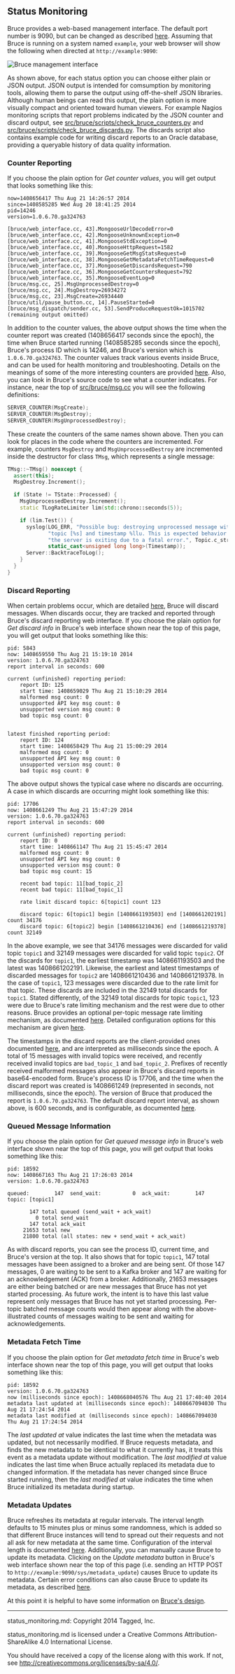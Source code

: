 ## Status Monitoring

Bruce provides a web-based management interface.  The default port number is
9090, but can be changed as described
[here](https://github.com/tagged/bruce/blob/master/doc/detailed_config.md).
Assuming that Bruce is running on a system named `example`, your web browser
will show the following when directed at `http://example:9090`:

![Bruce management interface](https://github.com/tagged/bruce/blob/master/doc/web_interface.jpg?raw=true)

As shown above, for each status option you can choose either plain or JSON
output.  JSON output is intended for comsumption by monitoring tools, allowing
them to parse the output using off-the-shelf JSON libraries.  Although human
beings can read this output, the plain option is more visually compact and
oriented toward human viewers.  For example Nagios monitoring scripts that
report problems indicated by the JSON counter and discard output, see
[src/bruce/scripts/check_bruce_counters.py](https://github.com/tagged/bruce/blob/master/src/bruce/scripts/check_bruce_counters.py)
and
[src/bruce/scripts/check_bruce_discards.py](https://github.com/tagged/bruce/blob/master/src/bruce/scripts/check_bruce_discards.py).
The discards script also contains example code for writing discard reports to
an Oracle database, providing a queryable history of data quality information.

### Counter Reporting

If you choose the plain option for *Get counter values*, you will get output
that looks something like this:

```
now=1408656417 Thu Aug 21 14:26:57 2014
since=1408585285 Wed Aug 20 18:41:25 2014
pid=14246
version=1.0.6.70.ga324763

[bruce/web_interface.cc, 43].MongooseUrlDecodeError=0
[bruce/web_interface.cc, 42].MongooseUnknownException=0
[bruce/web_interface.cc, 41].MongooseStdException=0
[bruce/web_interface.cc, 40].MongooseHttpRequest=1582
[bruce/web_interface.cc, 39].MongooseGetMsgStatsRequest=0
[bruce/web_interface.cc, 38].MongooseGetMetadataFetchTimeRequest=0
[bruce/web_interface.cc, 37].MongooseGetDiscardsRequest=790
[bruce/web_interface.cc, 36].MongooseGetCountersRequest=792
[bruce/web_interface.cc, 35].MongooseEventLog=0
[bruce/msg.cc, 25].MsgUnprocessedDestroy=0
[bruce/msg.cc, 24].MsgDestroy=26934272
[bruce/msg.cc, 23].MsgCreate=26934440
[bruce/util/pause_button.cc, 14].PauseStarted=0
[bruce/msg_dispatch/sender.cc, 53].SendProduceRequestOk=1015702
(remaining output omitted)
```

In addition to the counter values, the above output shows the time when the
counter report was created (1408656417 seconds since the epoch), the time when
Bruce started running (1408585285 seconds since the epoch), Bruce's process ID
which is 14246, and Bruce's version which is `1.0.6.70.ga324763`.  The counter
values track various events inside Bruce, and can be used for health monitoring
and troubleshooting.  Details on the meanings of some of the more interesting
counters are provided
[here](https://github.com/tagged/bruce/blob/master/doc/troubleshooting.md).
Also, you can look in Bruce's source code to see what a counter indicates.  For
instance, near the top of
[src/bruce/msg.cc](https://github.com/tagged/bruce/blob/master/src/bruce/msg.cc)
you will see the following definitions:

```C++
SERVER_COUNTER(MsgCreate);
SERVER_COUNTER(MsgDestroy);
SERVER_COUNTER(MsgUnprocessedDestroy);
```

These create the counters of the same names shown above.  Then you can look for
places in the code where the counters are incremented.  For example, counters
`MsgDestroy` and `MsgUnprocessedDestroy` are incremented inside the destructor
for class `TMsg`, which represents a single message:

```C++
TMsg::~TMsg() noexcept {
  assert(this);
  MsgDestroy.Increment();

  if (State != TState::Processed) {
    MsgUnprocessedDestroy.Increment();
    static TLogRateLimiter lim(std::chrono::seconds(5));

    if (lim.Test()) {
      syslog(LOG_ERR, "Possible bug: destroying unprocessed message with "
             "topic [%s] and timestamp %llu. This is expected behavior if "
             "the server is exiting due to a fatal error.", Topic.c_str(),
             static_cast<unsigned long long>(Timestamp));
      Server::BacktraceToLog();
    }
  }
}
```

### Discard Reporting

When certain problems occur, which are detailed
[here](https://github.com/tagged/bruce/blob/master/doc/design.md), Bruce will
discard messages.  When discards occur, they are tracked and reported through
Bruce's discard reporting web interface.  If you choose the plain option for
*Get discard info* in Bruce's web interface shown near the top of this page,
you will get output that looks something like this:

```
pid: 5843
now: 1408659550 Thu Aug 21 15:19:10 2014
version: 1.0.6.70.ga324763
report interval in seconds: 600

current (unfinished) reporting period:
    report ID: 125
    start time: 1408659029 Thu Aug 21 15:10:29 2014
    malformed msg count: 0
    unsupported API key msg count: 0
    unsupported version msg count: 0
    bad topic msg count: 0


latest finished reporting period:
    report ID: 124
    start time: 1408658429 Thu Aug 21 15:00:29 2014
    malformed msg count: 0
    unsupported API key msg count: 0
    unsupported version msg count: 0
    bad topic msg count: 0
```

The above output shows the typical case where no discards are occurring.  A
case in which discards are occurring might look something like this:

```
pid: 17706
now: 1408661249 Thu Aug 21 15:47:29 2014
version: 1.0.6.70.ga324763
report interval in seconds: 600

current (unfinished) reporting period:
    report ID: 0
    start time: 1408661147 Thu Aug 21 15:45:47 2014
    malformed msg count: 0
    unsupported API key msg count: 0
    unsupported version msg count: 0
    bad topic msg count: 15

    recent bad topic: 11[bad_topic_2]
    recent bad topic: 11[bad_topic_1]

    rate limit discard topic: 6[topic1] count 123

    discard topic: 6[topic1] begin [1408661193503] end [1408661202191] count 34176
    discard topic: 6[topic2] begin [1408661210436] end [1408661219378] count 32149
```

In the above example, we see that 34176 messages were discarded for valid topic
`topic1` and 32149 messages were discarded for valid topic `topic2`.  Of the
discards for `topic1`, the earliest timestamp was 1408661193503 and the latest
was 1408661202191.  Likewise, the earliest and latest timestamps of discarded
messages for `topic2` are 1408661210436 and 1408661219378.  In the case of
`topic1`, 123 messages were discarded due to the rate limit for that topic.
These discards are included in the 32149 total discards for `topic1`.  Stated
differently, of the 32149 total discards for topic `topic1`, 123 were due to
Bruce's rate limiting mechanism and the rest were due to other reasons.  Bruce
provides an optional per-topic message rate limiting mechanism, as documented
[here](https://github.com/tagged/bruce/blob/master/doc/design.md).  Detailed
configuration options for this mechanism are given
[here](https://github.com/tagged/bruce/blob/master/doc/detailed_config.md).

The timestamps in the discard reports are the client-provided ones documented
[here](https://github.com/tagged/bruce/blob/master/doc/sending_messages.md#message-formats),
and are interpreted as milliseconds since the epoch.  A total of 15 messages
with invalid topics were received, and recently received invalid topics are
`bad_topic_1` and `bad_topic_2`.  Prefixes of recently received malformed
messages also appear in Bruce's discard reports in base64-encoded form.
Bruce's process ID is 17706, and the time when the discard report was created
is 1408661249 (represented in seconds, not milliseconds, since the epoch).  The
version of Bruce that produced the report is `1.0.6.70.ga324763`.  The default
discard report interval, as shown above, is 600 seconds, and is configurable,
as documented
[here](https://github.com/tagged/bruce/blob/master/doc/detailed_config.md).

### Queued Message Information

If you choose the plain option for *Get queued message info* in Bruce's web
interface shown near the top of this page, you will get output that looks
something like this:

```
pid: 18592
now: 1408667163 Thu Aug 21 17:26:03 2014
version: 1.0.6.70.ga324763

queued:        147  send_wait:          0  ack_wait:        147  topic: [topic1]

       147 total queued (send_wait + ack_wait)
         0 total send_wait
       147 total ack_wait
     21653 total new
     21800 total (all states: new + send_wait + ack_wait)
```

As with discard reports, you can see the process ID, current time, and Bruce's
version at the top.  It also shows that for topic `topic1`, 147 total messages
have been assigned to a broker and are being sent.  Of those 147 messages, 0
are waiting to be sent to a Kafka broker and 147 are waiting for an
acknowledgement (ACK) from a broker.  Additionally, 21653 messages are either
being batched or are new messages that Bruce has not yet started processing.
As future work, the intent is to have this last value represent only messages
that Bruce has not yet started processing.  Per-topic batched message counts
would then appear along with the above-illustrated counts of messages waiting
to be sent and waiting for acknowledgements.

### Metadata Fetch Time

If you choose the plain option for *Get metadata fetch time* in Bruce's web
interface shown near the top of this page, you will get output that looks
something like this:

```
pid: 18592
version: 1.0.6.70.ga324763
now (milliseconds since epoch): 1408668040576 Thu Aug 21 17:40:40 2014
metadata last updated at (milliseconds since epoch): 1408667094030 Thu Aug 21 17:24:54 2014
metadata last modified at (milliseconds since epoch): 1408667094030 Thu Aug 21 17:24:54 2014
```

The *last updated at* value indicates the last time when the metadata was
updated, but not necessarily modified.  If Bruce requests metadata, and finds
the new metadata to be identical to what it currently has, it treats this event
as a metadata update without modification.  The *last modified at* value
indicates the last time when Bruce actually replaced its metadata due to
changed information.  If the metadata has never changed since Bruce started
running, then the *last modified at* value indicates the time when Bruce
initialized its metadata during startup.

### Metadata Updates

Bruce refreshes its metadata at regular intervals.  The interval length
defaults to 15 minutes plus or minus some randomness, which is added so that
different Bruce instances will tend to spread out their requests and not all
ask for new metadata at the same time.  Configuration of the interval length is
documented
[here](https://github.com/tagged/bruce/blob/master/doc/detailed_config.md).
Additionally, you can manually cause Bruce to update its metadata.  Clicking
on the *Update metadata* button in Bruce's web interface shown near the top of
this page (i.e. sending an HTTP POST to
`http://example:9090/sys/metadata_update`) causes Bruce to update its metadata.
Certain error conditions can also cause Bruce to update its metadata, as
described [here](https://github.com/tagged/bruce/blob/master/doc/design.md).

At this point it is helpful to have some information on
[Bruce's design](https://github.com/tagged/bruce#design-overview).

-----

status_monitoring.md: Copyright 2014 Tagged, Inc.

status_monitoring.md is licensed under a Creative Commons
Attribution-ShareAlike 4.0 International License.

You should have received a copy of the license along with this work. If not,
see <http://creativecommons.org/licenses/by-sa/4.0/>.
